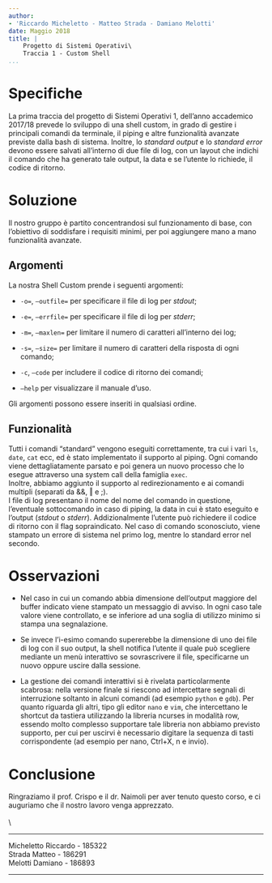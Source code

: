 ```yaml
---
author:
- 'Riccardo Micheletto - Matteo Strada - Damiano Melotti'
date: Maggio 2018
title: |
    Progetto di Sistemi Operativi\
    Traccia 1 - Custom Shell
...
```


Specifiche
==========

La prima traccia del progetto di Sistemi Operativi 1, dell’anno
accademico 2017/18 prevede lo sviluppo di una shell custom, in grado di
gestire i principali comandi da terminale, il piping e altre
funzionalità avanzate previste dalla bash di sistema. Inoltre, lo
*standard output* e lo *standard error* devono essere salvati
all’interno di due file di log, con un layout che indichi il comando che
ha generato tale output, la data e se l’utente lo richiede, il codice di
ritorno.

Soluzione
=========

Il nostro gruppo è partito concentrandosi sul funzionamento di base, con
l’obiettivo di soddisfare i requisiti minimi, per poi aggiungere mano a
mano funzionalità avanzate.

Argomenti
---------

La nostra Shell Custom prende i seguenti argomenti:

-   `-o=`, `–outfile=` per specificare il file di log per *stdout*;

-   `-e=`, `–errfile=` per specificare il file di log per *stderr*;

-   `-m=`, `–maxlen=` per limitare il numero di caratteri all’interno
    dei log;

-   `-s=`, `–size=` per limitare il numero di caratteri della risposta
    di ogni comando;

-   `-c`, `–code` per includere il codice di ritorno dei comandi;

-   `–help` per visualizzare il manuale d’uso.

Gli argomenti possono essere inseriti in qualsiasi ordine.

Funzionalità
------------

Tutti i comandi “standard” vengono eseguiti correttamente, tra cui i
vari `ls`, `date`, `cat` ecc, ed è stato implementato il supporto al
piping. Ogni comando viene dettagliatamente parsato e poi genera un
nuovo processo che lo esegue attraverso una system call della famiglia
`exec`.\
Inoltre, abbiamo aggiunto il supporto al redirezionamento e ai comandi
multipli (separati da &&, $\Vert$ e ;).\
I file di log presentano il nome del nome del comando in questione,
l’eventuale sottocomando in caso di piping, la data in cui è stato
eseguito e l’output (*stdout* o *stderr*). Addizionalmente l’utente può
richiedere il codice di ritorno con il flag sopraindicato. Nel caso di
comando sconosciuto, viene stampato un errore di sistema nel primo log,
mentre lo standard error nel secondo.

Osservazioni
============

-   Nel caso in cui un comando abbia dimensione dell’output maggiore del
    buffer indicato viene stampato un messaggio di avviso. In ogni caso
    tale valore viene controllato, e se inferiore ad una soglia di
    utilizzo minimo si stampa una segnalazione.

-   Se invece l’i-esimo comando supererebbe la dimensione di uno dei
    file di log con il suo output, la shell notifica l’utente il quale
    può scegliere mediante un menù interattivo se sovrascrivere il file,
    specificarne un nuovo oppure uscire dalla sessione.

-   La gestione dei comandi interattivi si è rivelata particolarmente
    scabrosa: nella versione finale si riescono ad intercettare segnali
    di interruzione soltanto in alcuni comandi (ad esempio `python` e
    `gdb`). Per quanto riguarda gli altri, tipo gli editor `nano` e
    `vim`, che intercettano le shortcut da tastiera utilizzando la
    libreria ncurses in modalità row, essendo molto complesso supportare
    tale libreria non abbiamo previsto supporto, per cui per uscirvi è
    necessario digitare la sequenza di tasti corrispondente (ad esempio
    per nano, Ctrl+X, n e invio).

Conclusione
===========

Ringraziamo il prof. Crispo e il dr. Naimoli per aver tenuto questo
corso, e ci auguriamo che il nostro lavoro venga apprezzato.\
\
\

  ------------------------------ --
  Micheletto Riccardo - 185322   
  Strada Matteo - 186291         
  Melotti Damiano - 186893       
  ------------------------------ --
